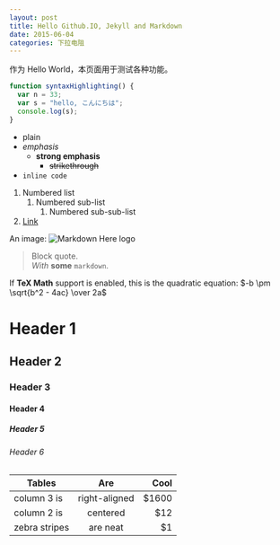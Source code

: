 ```yaml
---
layout: post
title: Hello Github.IO, Jekyll and Markdown
date: 2015-06-04
categories: 下拉电阻
---
```


作为 Hello World，本页面用于测试各种功能。

```javascript
function syntaxHighlighting() {
  var n = 33;
  var s = "hello, こんにちは";
  console.log(s);
}
```

* plain
* *emphasis*
  * **strong emphasis**
    * ~~strikethrough~~
* `inline code`

1. Numbered list
   1. Numbered sub-list
      1. Numbered sub-sub-list
2. [Link](https://www.google.com)


An image: ![Markdown Here logo](http://adam-p.github.io/markdown-here/img/icon24.png) 

> Block quote.  
> *With* **some** `markdown`.

If **TeX Math** support is enabled, this is the quadratic equation: 
$-b \pm \sqrt{b^2 - 4ac} \over 2a$

# Header 1
## Header 2
### Header 3
#### Header 4
##### Header 5
###### Header 6
  
| Tables | Are | Cool |
| ------------- |:-------------:| -----:|
| column 3 is | right-aligned | $1600 |
| column 2 is | centered | $12 |
| zebra stripes | are neat | $1 |


